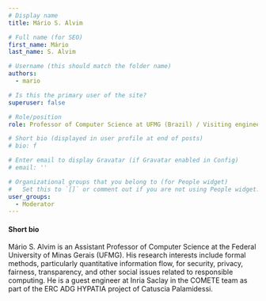 ```yaml
---
# Display name
title: Mário S. Alvim

# Full name (for SEO)
first_name: Mário
last_name: S. Alvim

# Username (this should match the folder name)
authors:
  - mario

# Is this the primary user of the site?
superuser: false

# Role/position
role: Professor of Computer Science at UFMG (Brazil) / Visiting engineer at Inria Saclay (France)

# Short bio (displayed in user profile at end of posts)
# bio: f

# Enter email to display Gravatar (if Gravatar enabled in Config)
# email: ''

# Organizational groups that you belong to (for People widget)
#   Set this to `[]` or comment out if you are not using People widget.
user_groups:
  - Moderator
---
```


#### Short bio

Mário S. Alvim is an Assistant Professor of Computer Science at the Federal University of Minas Gerais (UFMG). His research interests include formal methods, particularly quantitative information flow, for security, privacy, fairness, transparency, and other social issues related to responsible computing. He is a guest engineer at Inria Saclay in the COMETE team as part of the ERC ADG HYPATIA project of Catuscia Palamidessi.